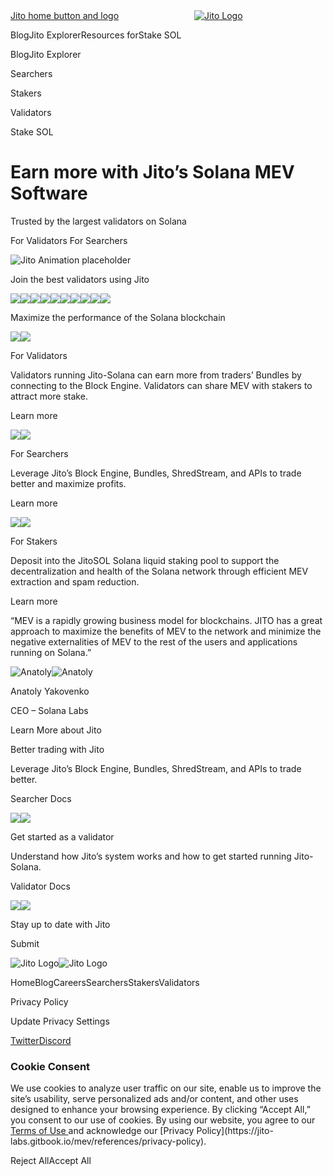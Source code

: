 [Jito home button and
logo![](data:image/svg+xml,%3csvg%20xmlns=%27http://www.w3.org/2000/svg%27%20version=%271.1%27%20width=%27120%27%20height=%2740%27/%3e)![Jito
Logo](data:image/gif;base64,R0lGODlhAQABAIAAAAAAAP///yH5BAEAAAAALAAAAAABAAEAAAIBRAA7)![Jito
Logo](/logos/jitoLabs.svg)](/)

BlogJito ExplorerResources forStake SOL

BlogJito Explorer

Searchers

Stakers

Validators

Stake SOL

# Earn more with Jito’s Solana MEV Software

Trusted by the largest validators on Solana

For Validators For Searchers

![Jito Animation
placeholder](/_next/image/?url=%2FstillAnim2.webp&w=3840&q=75)

Join the best validators using Jito

![](/logos/validators/1.svg)![](/logos/validators/2.webp)![](/logos/validators/3.svg)![](/logos/validators/4.svg)![](/logos/validators/9.svg)![](/logos/validators/10.webp)![](/logos/validators/7.svg)![](/logos/validators/8.svg)![](/logos/validators/5.svg)![](/logos/validators/6.svg)

Maximize the performance of the Solana blockchain

![](/runningJito/for-validators-v2.svg)![](/runningJito/for-validators-v2.svg)

For Validators

Validators running Jito-Solana can earn more from traders’ Bundles by
connecting to the Block Engine. Validators can share MEV with stakers to
attract more stake.

Learn more

![](/runningJito/for-searchers-v2.svg)![](/runningJito/for-searchers-v2.svg)

For Searchers

Leverage Jito’s Block Engine, Bundles, ShredStream, and APIs to trade better
and maximize profits.

Learn more

![](/runningJito/for-stakers-v2.svg)![](/runningJito/for-stakers-v2.svg)

For Stakers

Deposit into the JitoSOL Solana liquid staking pool to support the
decentralization and health of the Solana network through efficient MEV
extraction and spam reduction.

Learn more

“MEV is a rapidly growing business model for blockchains. JITO has a great
approach to maximize the benefits of MEV to the network and minimize the
negative externalities of MEV to the rest of the users and applications
running on Solana.”

![Anatoly](/anatoly.svg)![Anatoly](/anatoly.svg)

Anatoly Yakovenko

CEO – Solana Labs

Learn More about Jito

Better trading with Jito

Leverage Jito’s Block Engine, Bundles, ShredStream, and APIs to trade better.

Searcher Docs

![](/learnMore/octopus.svg)![](/learnMore/octopus.svg)

Get started as a validator

Understand how Jito’s system works and how to get started running Jito-Solana.

Validator Docs

![](/learnMore/keys.svg)![](/learnMore/keys.svg)

Stay up to date with Jito

Submit

![Jito Logo](/logos/jitoLabs.svg)![Jito Logo](/logos/jitoLabs.svg)

HomeBlogCareersSearchersStakersValidators

Privacy Policy

Update Privacy Settings

[Twitter](https://twitter.com/jito_labs)[Discord](https://discord.gg/jito)

### Cookie Consent

We use cookies to analyze user traffic on our site, enable us to improve the
site’s usability, serve personalized ads and/or content, and other uses
designed to enhance your browsing experience. By clicking “Accept All,” you
consent to our use of cookies. By using our website, you agree to our [Terms
of Use ](https://jito-labs.gitbook.io/mev/references/terms-of-service)and
acknowledge our [Privacy Policy](https://jito-
labs.gitbook.io/mev/references/privacy-policy).

Reject AllAccept All

